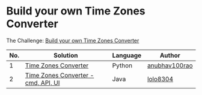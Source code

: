 # Build your own Time Zones Converter

The Challenge: [Build your own Time Zones Converter](https://codingchallenges.substack.com/p/coding-challenge-85-time-zone-converter)

| No. | Solution | Language | Author |
|-----|----------|----------|--------|
| 1 | [Time Zones Converter](https://github.com/anubhav100rao/timezones) | Python | [anubhav100rao](https://github.com/anubhav100rao) |
| 2 | [Time Zones Converter - cmd, API, UI ](https://github.com/lolo8304/coding-challenge/tree/main/no-85) | Java | [lolo8304](https://github.com/lolo8304) |

